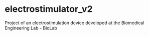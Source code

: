 # electrostimulator_v2
Project of an electrostimulation device developed at the Biomedical Engineering Lab - BioLab
